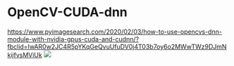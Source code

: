 # OpenCV-CUDA-dnn
https://www.pyimagesearch.com/2020/02/03/how-to-use-opencvs-dnn-module-with-nvidia-gpus-cuda-and-cudnn/?fbclid=IwAR0w2JC4R5pYKqGeQvuUfuDV0j4T03b7oy6o2MWwTWz9DJmNkijfvsMViUk
![](https://pyimagesearch.com/wp-content/uploads/2020/02/opencv_dnn_gpu_header.png)
